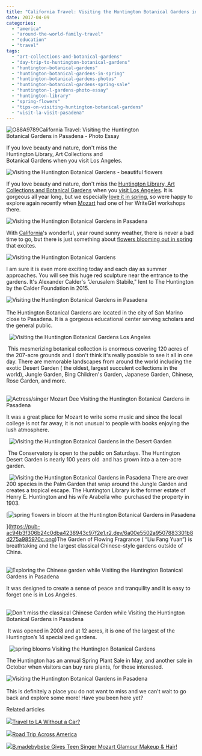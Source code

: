 ```yaml
---
title: "California Travel: Visiting the Huntington Botanical Gardens in Pasadena - Photo Essay"
date: 2017-04-09
categories: 
  - "america"
  - "around-the-world-family-travel"
  - "education"
  - "travel"
tags: 
  - "art-collections-and-botanical-gardens"
  - "day-trip-to-huntington-botanical-gardens"
  - "huntington-botanical-gardens"
  - "huntington-botanical-gardens-in-spring"
  - "huntington-botanical-gardens-photos"
  - "huntington-botanical-gardens-spring-sale"
  - "huntington-l-gardens-photo-essay"
  - "huntington-library"
  - "spring-flowers"
  - "tips-on-visiting-huntington-botanical-gardens"
  - "visit-la-visit-pasadena"
---
```


![O88A9789](https://pub-ac94b3f306b24c0dba4238943c97f2e1.r2.dev/6a00e5502a9507883301b8d26a4ec7970c-scaled.jpg)California Travel: Visiting the Huntington  
Botanical Gardens in Pasadena - Photo Essay   
  
If you love beauty and nature, don't miss the  
Huntington Library, Art Collections and  
Botanical Gardens when you visit Los Angeles.  

<!--more-->  
  
![Visiting the Huntington  Botanical Gardens - beautiful flowers ](https://pub-ac94b3f306b24c0dba4238943c97f2e1.r2.dev/6a00e5502a9507883301b7c8dfec50970b.png)  
  
If you love beauty and nature, don't miss the [Huntington Library, Art Collections and Botanical Gardens](http://www.huntington.org "huntington gardens") when you [visit Los Angeles](http://soultravelers3new.local/2015/08/travel-to-la-without-a-car-.html "visiting los angeles without a car"). It is gorgeous all year long, but we especially [love it in spring](http://soultravelers3new.local/2012/03/spring-fever-flowers-in-bloom.html "spring flowers"), so were happy to explore again recently when [Mozart](http://soultravelers3new.local/2016/04/mozart-wins-best-actress-award-.html "Mozart Dee ") had one of her WriteGirl workshops there.   
  
![Visiting the Huntington Botanical Gardens in Pasadena](https://pub-ac94b3f306b24c0dba4238943c97f2e1.r2.dev/6a00e5502a9507883301bb098e6bc0970d.png)  
  
With [California](http://soultravelers3new.local/2012/08/top-10-california-destinations.html "California best destinations")'s wonderful, year round sunny weather, there is never a bad time to go, but there is just something about [flowers blooming out in spring](http://soultravelers3new.local/2014/03/15-stunning-flower-photos-to-spread-springs-joy.html "spring flowers") that excites.   
  
![Visiting the Huntington Botanical Gardens ](https://pub-ac94b3f306b24c0dba4238943c97f2e1.r2.dev/6a00e5502a9507883301bb098e6bcd970d.png)  
  
I am sure it is even more exciting today and each day as summer approaches. You will see this huge red sculpture near the entrance to the gardens. It's Alexander Calder's "Jerusalem Stabile," lent to The Huntington by the Calder Foundation in 2015. 

![Visiting the Huntington Botanical Gardens in Pasadena](https://pub-ac94b3f306b24c0dba4238943c97f2e1.r2.dev/6a00e5502a9507883301bb098e6bef970d.png)  
   
The Huntington Botanical Gardens are located in the city of San Marino close to Pasadena. It is a gorgeous educational center serving scholars and the general public. 

  ![Visiting the Huntington Botanical Gardens Los Angeles](https://pub-ac94b3f306b24c0dba4238943c97f2e1.r2.dev/6a00e5502a9507883301b7c8eb4845970b.png)

 This mesmerizing botanical collection is enormous covering 120 acres of the 207-acre grounds and I don't think it's really possible to see it all in one day. There are memorable landscapes from around the world including the exotic Desert Garden ( the oldest, largest succulent collections in the world), Jungle Garden, Bing Children's Garden, Japanese Garden, Chinese, Rose Garden, and more. 

  ![Actress/singer Mozart Dee Visiting the Huntington Botanical Gardens in Pasadena](https://pub-ac94b3f306b24c0dba4238943c97f2e1.r2.dev/6a00e5502a9507883301bb098e6bfc970d.png)

It was a great place for Mozart to write some music and since the local college is not far away, it is not unusual to people with books enjoying the lush atmosphere. 

  ![Visiting the Huntington Botanical Gardens in the Desert Garden ](https://pub-ac94b3f306b24c0dba4238943c97f2e1.r2.dev/6a00e5502a9507883301b7c8eb4863970b.png)

 The Conservatory is open to the public on Saturdays. The Huntington Desert Garden is nearly 100 years old  and has grown into a a ten-acre garden.

  ![Visiting the Huntington Botanical Gardens in Pasadena](https://pub-ac94b3f306b24c0dba4238943c97f2e1.r2.dev/6a00e5502a9507883301b7c8eb486e970b.png) There are over 200 species in the Palm Garden that wrap around the Jungle Garden and creates a tropical escape. The Huntington Library is the former estate of Henry E. Huntington and his wife Arabella who  purchased the property in 1903. 
  
[![spring flowers in bloom at the Huntington Botanical Gardens in Pasadena](https://pub-ac94b3f306b24c0dba4238943c97f2e1.r2.dev/6a00e5502a9507883301b8d275a985970c.png "spring flowers in bloom at the Huntington Botanical Gardens in Pasadena")  
  
](https://pub-ac94b3f306b24c0dba4238943c97f2e1.r2.dev/6a00e5502a9507883301b8d275a985970c.png)The Garden of Flowing Fragrance ( “Liu Fang Yuan”) is breathtaking and the largest classical Chinese-style gardens outside of China.

  ![Exploring the Chinese garden while Visiting the Huntington Botanical Gardens in Pasadena](https://pub-ac94b3f306b24c0dba4238943c97f2e1.r2.dev/6a00e5502a9507883301b8d275a999970c.png)

It was designed to create a sense of peace and tranquility and it is easy to forget one is in Los Angeles. 

  ![Don't miss the classical Chinese Garden while Visiting the Huntington Botanical Gardens in Pasadena](https://pub-ac94b3f306b24c0dba4238943c97f2e1.r2.dev/6a00e5502a9507883301b7c8eb4890970b.png)

 It was opened in 2008 and at 12 acres, it is one of the largest of the Huntington’s 14 specialized gardens.

  ![spring blooms Visiting the Huntington Botanical Gardens ](https://pub-ac94b3f306b24c0dba4238943c97f2e1.r2.dev/6a00e5502a9507883301b8d275a9b7970c.png)

The Huntington has an annual Spring Plant Sale in May, and another sale in October when visitors can buy rare plants, for those interested. 

![Visiting the Huntington Botanical Gardens in Pasadena](https://pub-ac94b3f306b24c0dba4238943c97f2e1.r2.dev/6a00e5502a9507883301b8d275a9c1970c.png)  
   
This is definitely a place you do not want to miss and we can't wait to go back and explore some more! Have you been here yet?   
  

Related articles

[![](http://i.zemanta.com/355703992_80_80.jpg)](http://soultravelers3new.local/2015/08/travel-to-la-without-a-car-.html)[Travel to LA Without a Car?](http://soultravelers3new.local/2015/08/travel-to-la-without-a-car-.html)

[![](http://i.zemanta.com/354543600_80_80.jpg)](http://soultravelers3new.local/2015/07/road-trip-across-america.html)[Road Trip Across America](http://soultravelers3new.local/2015/07/road-trip-across-america.html)

[![](http://i.zemanta.com/338454533_80_80.jpg)](http://soultravelers3new.local/2015/04/bmadebybebe-gives-teen-singer-mozart-glamour-makeup-hair.html)[B.madebybebe Gives Teen Singer Mozart Glamour Makeup & Hair!](http://soultravelers3new.local/2015/04/bmadebybebe-gives-teen-singer-mozart-glamour-makeup-hair.html)
